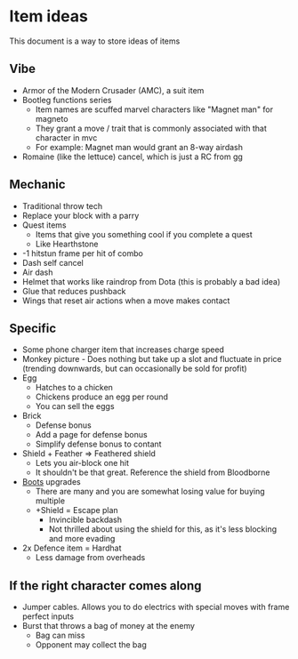 # Item ideas

This document is a way to store ideas of items

## Vibe

- Armor of the Modern Crusader (AMC), a suit item
- Bootleg functions series
  - Item names are scuffed marvel characters like "Magnet man" for magneto
  - They grant a move / trait that is commonly associated with that character in mvc
  - For example: Magnet man would grant an 8-way airdash
- Romaine (like the lettuce) cancel, which is just a RC from gg

## Mechanic

- Traditional throw tech
- Replace your block with a parry
- Quest items
  - Items that give you something cool if you complete a quest
  - Like Hearthstone
- -1 hitstun frame per hit of combo
- Dash self cancel
- Air dash
- Helmet that works like raindrop from Dota (this is probably a bad idea)
- Glue that reduces pushback
- Wings that reset air actions when a move makes contact

## Specific

- Some phone charger item that increases charge speed
- Monkey picture - Does nothing but take up a slot and fluctuate in price (trending downwards, but can occasionally be sold for profit)
- Egg
  - Hatches to a chicken
  - Chickens produce an egg per round
  - You can sell the eggs
- Brick
  - Defense bonus
  - Add a page for defense bonus
  - Simplify defense bonus to contant
- Shield + Feather => Feathered shield
  - Lets you air-block one hit
  - It shouldn't be that great. Reference the shield from Bloodborne
- [Boots](/docs/gameplay_spec/items/boots.md) upgrades
  - There are many and you are somewhat losing value for buying multiple
  - +Shield = Escape plan
    - Invincible backdash
    - Not thrilled about using the shield for this, as it's less blocking and more evading
- 2x Defence item = Hardhat
  - Less damage from overheads

## If the right character comes along

- Jumper cables. Allows you to do electrics with special moves with frame perfect inputs
- Burst that throws a bag of money at the enemy
  - Bag can miss
  - Opponent may collect the bag
